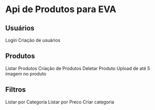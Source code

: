 # Api de Produtos para EVA

## Usuários

Login
Criação de usuários

## Produtos

Listar Produtos
Criação de Produtos
Deletar Produto
Upload de até 5 imagem no produto

## Filtros

Listar por Categoria
Listar por Preco
Criar categoria
